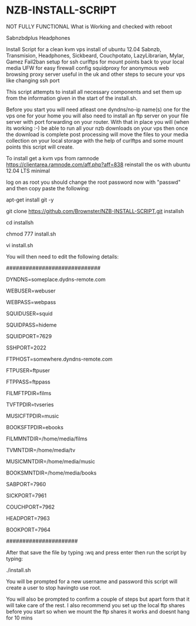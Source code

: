 NZB-INSTALL-SCRIPT
==================
NOT FULLY FUNCTIONAL
What is Working and checked with reboot

Sabnzbdplus
Headphones

Install Script for a clean kvm vps install of ubuntu 12.04 Sabnzb, Transmision, Headphones, Sickbeard, Couchpotato, LazyLibrarian, Mylar, Gamez Fail2ban setup for ssh
curlftps for mount points back to your local media
UFW for easy firewall config
squidproxy  for anonymous web browsing proxy server useful in the uk
and other steps to secure your vps like changing ssh port

This script attempts to install all necessary components and set them up from the information given in the start of the install.sh.


Before you start you will need atleast one dyndns/no-ip name(s) one for the vps one for your home you will also need to install an ftp server on your file server with port forwarding on your router. With that in place you will (when its working :-) be able to run all your nzb downloads on your vps then once the download is complete post processing will move the files to your media collection on your local storage with the help of curlftps and some mount points this script will create.

To install get a kvm vps from ramnode https://clientarea.ramnode.com/aff.php?aff=838 reinstall the os with ubuntu 12.04 LTS minimal

log on as root you should change the root password now with "passwd" and then copy paste the following:

apt-get install git -y

git clone https://github.com/Brownster/NZB-INSTALL-SCRIPT.git installsh

cd installsh

chmod 777 install.sh

vi install.sh


You will then need to edit the following details:

#############################

DYNDNS=someplace.dydns-remote.com

WEBUSER=webuser

WEBPASS=webpass

SQUIDUSER=squid

SQUIDPASS=hideme

SQUIDPORT=7629

SSHPORT=2022

FTPHOST=somewhere.dyndns-remote.com

FTPUSER=ftpuser

FTPPASS=ftppass

FILMFTPDIR=films

TVFTPDIR=tvseries

MUSICFTPDIR=music

BOOKSFTPDIR=ebooks

FILMMNTDIR=/home/media/films

TVMNTDIR=/home/media/tv

MUSICMNTDIR=/home/media/music

BOOKSMNTDIR=/home/media/books

SABPORT=7960

SICKPORT=7961

COUCHPORT=7962

HEADPORT=7963

BOOKPORT=7964

######################

After that save the file by typing :wq and press enter
then run the script by typing:

./install.sh

You will be prompted for a new username and password this script will create a user to stop havingto use root.

You will also be prompted to confirm a couple of steps but apart form that it will take care of the rest. I also recommend you set up the local ftp shares before you start so when we mount the ftp shares it works and doesnt hang for 10 mins
